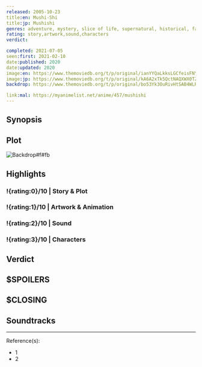 ```yaml
---
released: 2005-10-23
title:en: Mushi-Shi
title:jp: Mushishi
genres: adventure, mystery, slice of life, supernatural, historical, fantasy, seinen
rating: story,artwork,sound,characters
verdict:

completed: 2021-07-05
seen:first: 2021-02-10
date:published: 2020
date:updated: 2020
image:en: https://www.themoviedb.org/t/p/original/ianYYQaLkksLGCfeisFNYJE7jIO.jpg
image:jp: https://www.themoviedb.org/t/p/original/kA6A2xTk5QctNAQXWX0TZHH6pzy.jpg
backdrop: https://www.themoviedb.org/t/p/original/bo53Yk3OuRivHtSAB4WLRWWPHq9.jpg

link:mal: https://myanimelist.net/anime/457/mushishi
---
```



## Synopsis

## Plot

![Backdrop#f#fb](https://www.themoviedb.org/t/p/original/8ysRHGV3URjOJT7u7NkZiFjvObk.jpg "Source: TMDB")

## Highlights

### !{rating:0}/10 | Story & Plot

### !{rating:1}/10 | Artwork & Animation

### !{rating:2}/10 | Sound

### !{rating:3}/10 | Characters

## Verdict

## $SPOILERS

## $CLOSING

## Soundtracks

***
Reference(s):

- 1
- 2
